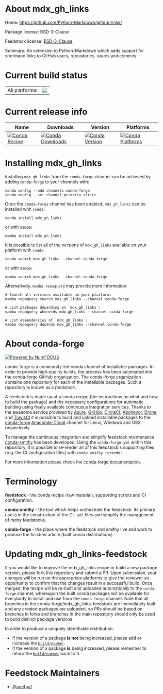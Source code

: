 About mdx_gh_links
==================

Home: https://github.com/Python-Markdown/github-links/

Package license: BSD-3-Clause

Feedstock license: [BSD-3-Clause](https://github.com/conda-forge/mdx_gh_links-feedstock/blob/main/LICENSE.txt)

Summary: An extension to Python-Markdown which adds support for shorthand links to GitHub users, repositories, issues and commits.

Current build status
====================


<table><tr><td>All platforms:</td>
    <td>
      <a href="https://dev.azure.com/conda-forge/feedstock-builds/_build/latest?definitionId=3076&branchName=main">
        <img src="https://dev.azure.com/conda-forge/feedstock-builds/_apis/build/status/mdx_gh_links-feedstock?branchName=main">
      </a>
    </td>
  </tr>
</table>

Current release info
====================

| Name | Downloads | Version | Platforms |
| --- | --- | --- | --- |
| [![Conda Recipe](https://img.shields.io/badge/recipe-mdx_gh_links-green.svg)](https://anaconda.org/conda-forge/mdx_gh_links) | [![Conda Downloads](https://img.shields.io/conda/dn/conda-forge/mdx_gh_links.svg)](https://anaconda.org/conda-forge/mdx_gh_links) | [![Conda Version](https://img.shields.io/conda/vn/conda-forge/mdx_gh_links.svg)](https://anaconda.org/conda-forge/mdx_gh_links) | [![Conda Platforms](https://img.shields.io/conda/pn/conda-forge/mdx_gh_links.svg)](https://anaconda.org/conda-forge/mdx_gh_links) |

Installing mdx_gh_links
=======================

Installing `mdx_gh_links` from the `conda-forge` channel can be achieved by adding `conda-forge` to your channels with:

```
conda config --add channels conda-forge
conda config --set channel_priority strict
```

Once the `conda-forge` channel has been enabled, `mdx_gh_links` can be installed with `conda`:

```
conda install mdx_gh_links
```

or with `mamba`:

```
mamba install mdx_gh_links
```

It is possible to list all of the versions of `mdx_gh_links` available on your platform with `conda`:

```
conda search mdx_gh_links --channel conda-forge
```

or with `mamba`:

```
mamba search mdx_gh_links --channel conda-forge
```

Alternatively, `mamba repoquery` may provide more information:

```
# Search all versions available on your platform:
mamba repoquery search mdx_gh_links --channel conda-forge

# List packages depending on `mdx_gh_links`:
mamba repoquery whoneeds mdx_gh_links --channel conda-forge

# List dependencies of `mdx_gh_links`:
mamba repoquery depends mdx_gh_links --channel conda-forge
```


About conda-forge
=================

[![Powered by
NumFOCUS](https://img.shields.io/badge/powered%20by-NumFOCUS-orange.svg?style=flat&colorA=E1523D&colorB=007D8A)](https://numfocus.org)

conda-forge is a community-led conda channel of installable packages.
In order to provide high-quality builds, the process has been automated into the
conda-forge GitHub organization. The conda-forge organization contains one repository
for each of the installable packages. Such a repository is known as a *feedstock*.

A feedstock is made up of a conda recipe (the instructions on what and how to build
the package) and the necessary configurations for automatic building using freely
available continuous integration services. Thanks to the awesome service provided by
[Azure](https://azure.microsoft.com/en-us/services/devops/), [GitHub](https://github.com/),
[CircleCI](https://circleci.com/), [AppVeyor](https://www.appveyor.com/),
[Drone](https://cloud.drone.io/welcome), and [TravisCI](https://travis-ci.com/)
it is possible to build and upload installable packages to the
[conda-forge](https://anaconda.org/conda-forge) [Anaconda-Cloud](https://anaconda.org/)
channel for Linux, Windows and OSX respectively.

To manage the continuous integration and simplify feedstock maintenance
[conda-smithy](https://github.com/conda-forge/conda-smithy) has been developed.
Using the ``conda-forge.yml`` within this repository, it is possible to re-render all of
this feedstock's supporting files (e.g. the CI configuration files) with ``conda smithy rerender``.

For more information please check the [conda-forge documentation](https://conda-forge.org/docs/).

Terminology
===========

**feedstock** - the conda recipe (raw material), supporting scripts and CI configuration.

**conda-smithy** - the tool which helps orchestrate the feedstock.
                   Its primary use is in the construction of the CI ``.yml`` files
                   and simplify the management of *many* feedstocks.

**conda-forge** - the place where the feedstock and smithy live and work to
                  produce the finished article (built conda distributions)


Updating mdx_gh_links-feedstock
===============================

If you would like to improve the mdx_gh_links recipe or build a new
package version, please fork this repository and submit a PR. Upon submission,
your changes will be run on the appropriate platforms to give the reviewer an
opportunity to confirm that the changes result in a successful build. Once
merged, the recipe will be re-built and uploaded automatically to the
`conda-forge` channel, whereupon the built conda packages will be available for
everybody to install and use from the `conda-forge` channel.
Note that all branches in the conda-forge/mdx_gh_links-feedstock are
immediately built and any created packages are uploaded, so PRs should be based
on branches in forks and branches in the main repository should only be used to
build distinct package versions.

In order to produce a uniquely identifiable distribution:
 * If the version of a package **is not** being increased, please add or increase
   the [``build/number``](https://docs.conda.io/projects/conda-build/en/latest/resources/define-metadata.html#build-number-and-string).
 * If the version of a package **is** being increased, please remember to return
   the [``build/number``](https://docs.conda.io/projects/conda-build/en/latest/resources/define-metadata.html#build-number-and-string)
   back to 0.

Feedstock Maintainers
=====================

* [@ocefpaf](https://github.com/ocefpaf/)

